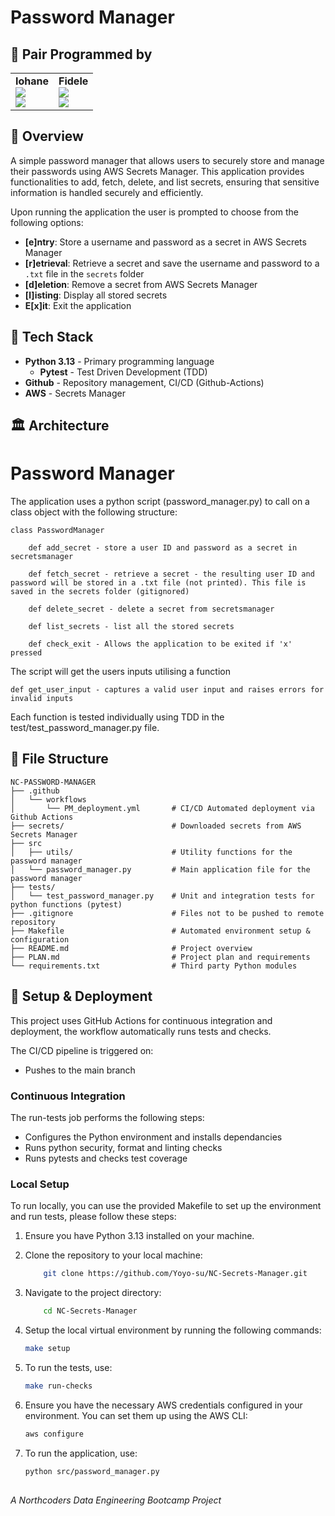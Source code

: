 # Password Manager

## 🤝 Pair Programmed by 

<table>
  <tr>
    <td><strong>Iohane</strong><br>
      <a href="https://github.com/Yoyo-su">
        <img src="https://img.shields.io/badge/GitHub-000?logo=github&logoColor=white" />
      </a><br>
      <a href="https://www.linkedin.com/in/iohane-annan-07b722a0/">
        <img src="https://img.shields.io/badge/LinkedIn-blue?logo=linkedin&logoColor=white" />
      </a>
    </td>
    <td><strong>Fidele</strong><br>
      <a href="https://github.com/fmunyaneza">
        <img src="https://img.shields.io/badge/GitHub-000?logo=github&logoColor=white" />
      </a><br>
      <a href="https://www.linkedin.com/in/fidele-munyaneza-b87372328/">
        <img src="https://img.shields.io/badge/LinkedIn-blue?logo=linkedin&logoColor=white" />
      </a>
    </td>
  </tr>
</table>

## 🔰 Overview
A simple password manager that allows users to securely store and manage their passwords using AWS Secrets Manager. This application provides functionalities to add, fetch, delete, and list secrets, ensuring that sensitive information is handled securely and efficiently.

Upon running the application the user is prompted to choose from the following options:
- **\[e]ntry**: Store a username and password as a secret in AWS Secrets Manager
- **\[r]etrieval**: Retrieve a secret and save the username and password to a `.txt` file in the `secrets` folder
- **\[d]eletion**: Remove a secret from AWS Secrets Manager
- **\[l]isting**: Display all stored secrets
- **E\[x]it**: Exit the application


## 🔧 Tech Stack
- **Python 3.13** - Primary programming language
  - **Pytest** - Test Driven Development (TDD)
- **Github** - Repository management, CI/CD (Github-Actions)
- **AWS** - Secrets Manager


## 🏛️ Architecture
# Password Manager

The application uses a python script (password_manager.py) to call on a class object with the following structure:

    class PasswordManager

        def add_secret - store a user ID and password as a secret in secretsmanager
        
        def fetch_secret - retrieve a secret - the resulting user ID and password will be stored in a .txt file (not printed). This file is saved in the secrets folder (gitignored)
        
        def delete_secret - delete a secret from secretsmanager
        
        def list_secrets - list all the stored secrets
        
        def check_exit - Allows the application to be exited if 'x' pressed


The script will get the users inputs utilising a function

    def get_user_input - captures a valid user input and raises errors for invalid inputs

Each function is tested individually using TDD in the test/test_password_manager.py file.


## 📁 File Structure

```
NC-PASSWORD-MANAGER
├── .github
│   └── workflows
│       └── PM_deployment.yml       # CI/CD Automated deployment via Github Actions
├── secrets/                        # Downloaded secrets from AWS Secrets Manager
├── src
│   ├── utils/                      # Utility functions for the password manager                           
│   └── password_manager.py         # Main application file for the password manager
├── tests/                          
│   └── test_password_manager.py    # Unit and integration tests for python functions (pytest)
├── .gitignore                      # Files not to be pushed to remote repository
├── Makefile                        # Automated environment setup & configuration
├── README.md                       # Project overview
├── PLAN.md                         # Project plan and requirements
└── requirements.txt                # Third party Python modules
```

## 🚀 Setup & Deployment

This project uses GitHub Actions for continuous integration and deployment, the workflow automatically runs tests and checks.

The CI/CD pipeline is triggered on:
  - Pushes to the main branch

### Continuous Integration  
The run-tests job performs the following steps:

 - Configures the Python environment and installs dependancies
 - Runs python security, format and linting checks
 - Runs pytests and checks test coverage

### Local Setup
To run locally, you can use the provided Makefile to set up the environment and run tests, please follow these steps:

1. Ensure you have Python 3.13 installed on your machine.

2. Clone the repository to your local machine:
    ```bash
        git clone https://github.com/Yoyo-su/NC-Secrets-Manager.git
    ```

3. Navigate to the project directory:
    ```bash
        cd NC-Secrets-Manager
    ```

4. Setup the local virtual environment by running the following commands:
    ```bash
    make setup
    ```

5. To run the tests, use:
    ```bash
    make run-checks
    ```

6. Ensure you have the necessary AWS credentials configured in your environment. You can set them up using the AWS CLI:
    ```bash
    aws configure
    ```

7. To run the application, use:
    ```bash
    python src/password_manager.py
    ```


##
*A Northcoders Data Engineering Bootcamp Project*

